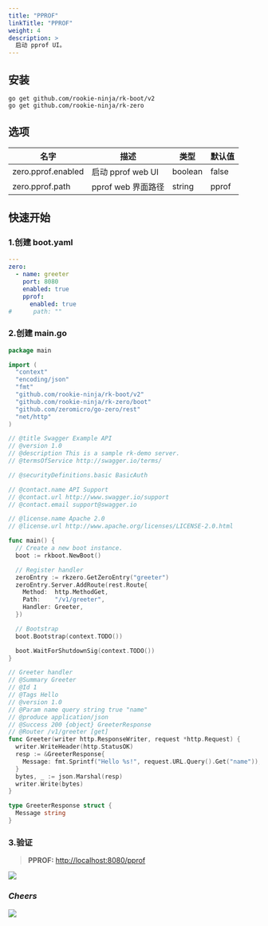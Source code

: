 ```yaml
---
title: "PPROF"
linkTitle: "PPROF"
weight: 4
description: >
  启动 pprof UI。
---
```


## 安装
```shell script
go get github.com/rookie-ninja/rk-boot/v2
go get github.com/rookie-ninja/rk-zero
```

## 选项
| 名字                | 描述              | 类型      | 默认值   |
|-------------------|-----------------|---------|-------|
| zero.pprof.enabled | 启动 pprof web UI | boolean | false |
| zero.pprof.path    | pprof web 界面路径  | string  | pprof |

## 快速开始
### 1.创建 boot.yaml

```yaml
---
zero:
  - name: greeter
    port: 8080
    enabled: true
    pprof:
      enabled: true
#      path: ""
```

### 2.创建 main.go
```go
package main

import (
  "context"
  "encoding/json"
  "fmt"
  "github.com/rookie-ninja/rk-boot/v2"
  "github.com/rookie-ninja/rk-zero/boot"
  "github.com/zeromicro/go-zero/rest"
  "net/http"
)

// @title Swagger Example API
// @version 1.0
// @description This is a sample rk-demo server.
// @termsOfService http://swagger.io/terms/

// @securityDefinitions.basic BasicAuth

// @contact.name API Support
// @contact.url http://www.swagger.io/support
// @contact.email support@swagger.io

// @license.name Apache 2.0
// @license.url http://www.apache.org/licenses/LICENSE-2.0.html

func main() {
  // Create a new boot instance.
  boot := rkboot.NewBoot()

  // Register handler
  zeroEntry := rkzero.GetZeroEntry("greeter")
  zeroEntry.Server.AddRoute(rest.Route{
    Method:  http.MethodGet,
    Path:    "/v1/greeter",
    Handler: Greeter,
  })

  // Bootstrap
  boot.Bootstrap(context.TODO())

  boot.WaitForShutdownSig(context.TODO())
}

// Greeter handler
// @Summary Greeter
// @Id 1
// @Tags Hello
// @version 1.0
// @Param name query string true "name"
// @produce application/json
// @Success 200 {object} GreeterResponse
// @Router /v1/greeter [get]
func Greeter(writer http.ResponseWriter, request *http.Request) {
  writer.WriteHeader(http.StatusOK)
  resp := &GreeterResponse{
    Message: fmt.Sprintf("Hello %s!", request.URL.Query().Get("name")),
  }
  bytes, _ := json.Marshal(resp)
  writer.Write(bytes)
}

type GreeterResponse struct {
  Message string
}
```

### 3.验证
> **PPROF:** [http://localhost:8080/pprof](http://localhost:8080/pprof)

![](/rk-boot/user-guide/gin/basic/gin-pprof.png)

### _**Cheers**_
![](/rk-boot/user-guide/cheers.png)
